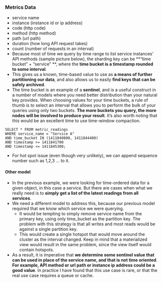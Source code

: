 ### Metrics Data
- service name
- instance (instance id or ip address)
- code (http code)
- method (http method)
- path (url path)
- duration (how long API request takes)
- count (number of requests in an interval)
- Because most of time we query by time range to list service instances’ API methods (sample picture below), the sharding key can be **“time bucket” + “service” **, where the **time bucket is a timestamp rounded to some interval**.
- This gives us a known, time-based value to use as **a means of further partitioning our data**, and also allows us to easily **find keys that can be safely archived**. 
- The time bucket is an example of a **sentinel**, and is a useful construct in a number of models where you need better distribution than your natural key provides. When choosing values for your time buckets, a rule of thumb is to select an interval that allows you to perform the bulk of your queries using only two buckets. **The more buckets you query, the more nodes will be involved to produce your result**. It’s also worth noting that this would be an excellent time to use time-window compaction.
```
SELECT * FROM metric_readings
WHERE service_name = "Service A"
AND time_bucket IN (1411840800, 1411844400)
AND timestamp >= 1411841700
AND timestamp <= 1411845300;
```
- For hot spot issue (even though very unlikely), we can append sequence number such as 1,2,3 … to it.
#### Other model
- In the previous example, we were looking for time-ordered data for a given object, in this case a service. But there are cases when what we really need is to **simply get a list of the latest readings from all services**. 
- We need a different model to address this, because our previous model required that we know which service we were querying. 
	- It would be tempting to simply remove service name from the primary key, using only time_bucket as the partition key. The problem with this strategy is that all writes and most reads would be against a single partition key. 
	- This would create a single hotspot that would move around the cluster as the interval changed. Keep in mind that a materialized view would result in the same problem, since the view itself would contain hotspots. 
- As a result, it is imperative that **we determine some sentinel value that can be used in place of the service name, and that is not time oriented**. **For example, API method or url path or instance ip address could be a good value**. In practice I have found that this use case is rare, or that the real use case requires a queue or cache.
<!--stackedit_data:
eyJoaXN0b3J5IjpbLTIxMjM2MzE4NjEsMTYyMDUyNDgyLC00OD
EzODI2ODNdfQ==
-->
